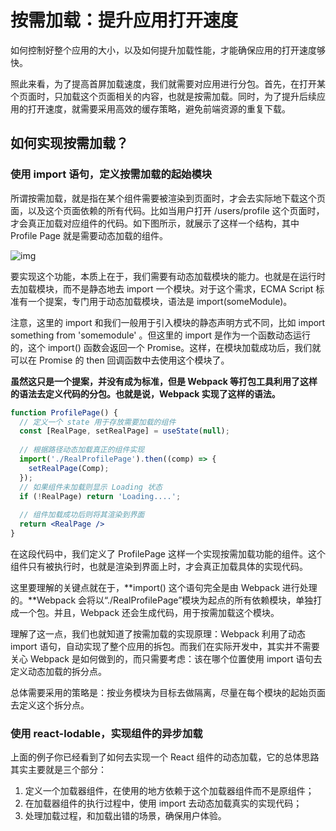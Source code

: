 # 按需加载：提升应用打开速度

如何控制好整个应用的大小，以及如何提升加载性能，才能确保应用的打开速度够快。

照此来看，为了提高首屏加载速度，我们就需要对应用进行分包。首先，在打开某个页面时，只加载这个页面相关的内容，也就是按需加载。同时，为了提升后续应用的打开速度，就需要采用高效的缓存策略，避免前端资源的重复下载。

## 如何实现按需加载？

### 使用 import 语句，定义按需加载的起始模块

所谓按需加载，就是指在某个组件需要被渲染到页面时，才会去实际地下载这个页面，以及这个页面依赖的所有代码。比如当用户打开 /users/profile 这个页面时，才会真正加载对应组件的代码。如下图所示，就展示了这样一个结构，其中 Profile Page 就是需要动态加载的组件。

![img](https://cdn.yihuiblog.top/images/4a598368ee8dcf95ed5968536105cffc.png)

要实现这个功能，本质上在于，我们需要有动态加载模块的能力。也就是在运行时去加载模块，而不是静态地去 import 一个模块。对于这个需求，ECMA Script 标准有一个提案，专门用于动态加载模块，语法是 import(someModule)。

注意，这里的 import 和我们一般用于引入模块的静态声明方式不同，比如 import something from 'somemodule' 。但这里的 import 是作为一个函数动态运行的，这个 import() 函数会返回一个 Promise。这样，在模块加载成功后，我们就可以在 Promise 的 then 回调函数中去使用这个模块了。

**虽然这只是一个提案，并没有成为标准，但是 Webpack 等打包工具利用了这样的语法去定义代码的分包。也就是说，Webpack 实现了这样的语法。**

```jsx
function ProfilePage() {
  // 定义一个 state 用于存放需要加载的组件
  const [RealPage, setRealPage] = useState(null);
  
  // 根据路径动态加载真正的组件实现
  import('./RealProfilePage').then((comp) => {
    setRealPage(Comp);
  });
  // 如果组件未加载则显示 Loading 状态
  if (!RealPage) return 'Loading....';
  
  // 组件加载成功后则将其渲染到界面
  return <RealPage />
}
```

在这段代码中，我们定义了 ProfilePage 这样一个实现按需加载功能的组件。这个组件只有被执行时，也就是渲染到界面上时，才会真正加载具体的实现代码。

这里要理解的关键点就在于，**import() 这个语句完全是由 Webpack 进行处理的。**Webpack 会将以“./RealProfilePage”模块为起点的所有依赖模块，单独打成一个包。并且，Webpack 还会生成代码，用于按需加载这个模块。

理解了这一点，我们也就知道了按需加载的实现原理：Webpack 利用了动态 import 语句，自动实现了整个应用的拆包。而我们在实际开发中，其实并不需要关心 Webpack 是如何做到的，而只需要考虑：该在哪个位置使用 import 语句去定义动态加载的拆分点。



总体需要采用的策略是：按业务模块为目标去做隔离，尽量在每个模块的起始页面去定义这个拆分点。

### 使用 react-lodable，实现组件的异步加载

上面的例子你已经看到了如何去实现一个 React 组件的动态加载，它的总体思路其实主要就是三个部分：

1. 定义一个加载器组件，在使用的地方依赖于这个加载器组件而不是原组件；
2. 在加载器组件的执行过程中，使用 import 去动态加载真实的实现代码；
3. 处理加载过程，和加载出错的场景，确保用户体验。

